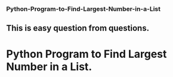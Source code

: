 ### Python-Program-to-Find-Largest-Number-in-a-List
## This is easy question from questions.
# Python Program to Find Largest Number in a List.
